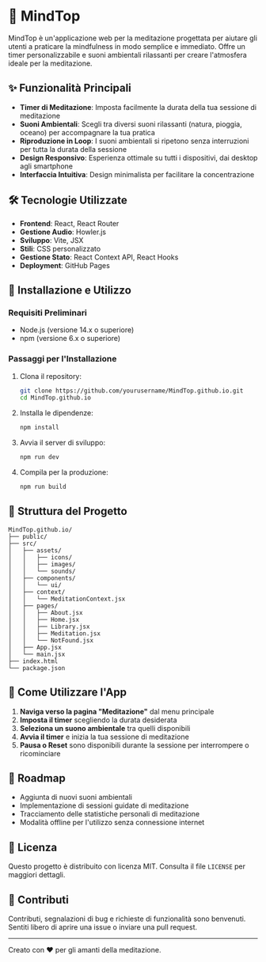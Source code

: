 # 🧘 MindTop

MindTop è un'applicazione web per la meditazione progettata per aiutare gli utenti a praticare la mindfulness in modo semplice e immediato. Offre un timer personalizzabile e suoni ambientali rilassanti per creare l'atmosfera ideale per la meditazione.

## ✨ Funzionalità Principali

- **Timer di Meditazione**: Imposta facilmente la durata della tua sessione di meditazione
- **Suoni Ambientali**: Scegli tra diversi suoni rilassanti (natura, pioggia, oceano) per accompagnare la tua pratica
- **Riproduzione in Loop**: I suoni ambientali si ripetono senza interruzioni per tutta la durata della sessione
- **Design Responsivo**: Esperienza ottimale su tutti i dispositivi, dai desktop agli smartphone
- **Interfaccia Intuitiva**: Design minimalista per facilitare la concentrazione

## 🛠️ Tecnologie Utilizzate

- **Frontend**: React, React Router
- **Gestione Audio**: Howler.js
- **Sviluppo**: Vite, JSX
- **Stili**: CSS personalizzato
- **Gestione Stato**: React Context API, React Hooks
- **Deployment**: GitHub Pages

## 🚀 Installazione e Utilizzo

### Requisiti Preliminari

- Node.js (versione 14.x o superiore)
- npm (versione 6.x o superiore)

### Passaggi per l'Installazione

1. Clona il repository:
   ```bash
   git clone https://github.com/yourusername/MindTop.github.io.git
   cd MindTop.github.io
   ```

2. Installa le dipendenze:
   ```bash
   npm install
   ```

3. Avvia il server di sviluppo:
   ```bash
   npm run dev
   ```

4. Compila per la produzione:
   ```bash
   npm run build
   ```

## 📁 Struttura del Progetto

```
MindTop.github.io/
├── public/
├── src/
│   ├── assets/
│   │   ├── icons/
│   │   ├── images/
│   │   └── sounds/
│   ├── components/
│   │   └── ui/
│   ├── context/
│   │   └── MeditationContext.jsx
│   ├── pages/
│   │   ├── About.jsx
│   │   ├── Home.jsx
│   │   ├── Library.jsx
│   │   ├── Meditation.jsx
│   │   └── NotFound.jsx
│   ├── App.jsx
│   └── main.jsx
├── index.html
└── package.json
```

## 📱 Come Utilizzare l'App

1. **Naviga verso la pagina "Meditazione"** dal menu principale
2. **Imposta il timer** scegliendo la durata desiderata
3. **Seleziona un suono ambientale** tra quelli disponibili
4. **Avvia il timer** e inizia la tua sessione di meditazione
5. **Pausa o Reset** sono disponibili durante la sessione per interrompere o ricominciare

## 🔄 Roadmap

- Aggiunta di nuovi suoni ambientali
- Implementazione di sessioni guidate di meditazione
- Tracciamento delle statistiche personali di meditazione
- Modalità offline per l'utilizzo senza connessione internet

## 📜 Licenza

Questo progetto è distribuito con licenza MIT. Consulta il file `LICENSE` per maggiori dettagli.

## 👥 Contributi

Contributi, segnalazioni di bug e richieste di funzionalità sono benvenuti. Sentiti libero di aprire una issue o inviare una pull request.

---

Creato con ❤️ per gli amanti della meditazione.
